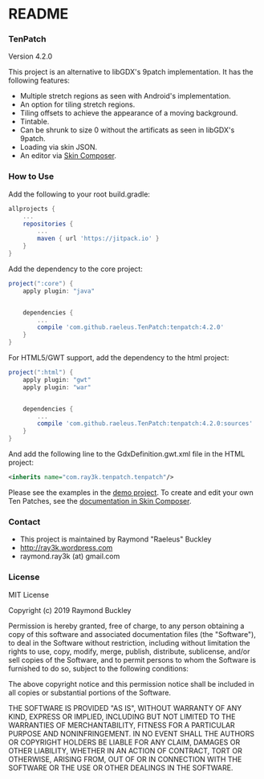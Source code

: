 # README #

### TenPatch ###

Version 4.2.0

This project is an alternative to libGDX's 9patch implementation. It has the following features:

* Multiple stretch regions as seen with Android's implementation.
* An option for tiling stretch regions.
* Tiling offsets to achieve the appearance of a moving background.
* Tintable.
* Can be shrunk to size 0 without the artificats as seen in libGDX's 9patch.
* Loading via skin JSON.
* An editor via [Skin Composer](https://github.com/raeleus/skin-composer).

### How to Use ###

Add the following to your root build.gradle:

```groovy
allprojects {
    ...
    repositories {
        ...
        maven { url 'https://jitpack.io' }
    }
}
```

Add the dependency to the core project:

```groovy
project(":core") {
    apply plugin: "java"


    dependencies {
        ...
        compile 'com.github.raeleus.TenPatch:tenpatch:4.2.0'
    }
}
```

For HTML5/GWT support, add the dependency to the html project:

```groovy
project(":html") {
    apply plugin: "gwt"
    apply plugin: "war"


    dependencies {
        ...
        compile 'com.github.raeleus.TenPatch:tenpatch:4.2.0:sources'
    }
}
```

And add the following line to the GdxDefinition.gwt.xml file in the HTML project:
```xml
<inherits name="com.ray3k.tenpatch.tenpatch"/>
```


Please see the examples in the [demo project](https://github.com/raeleus/TenPatch/tree/master/demo/src/com/ray3k/tenpatch/demo/desktop).
To create and edit your own Ten Patches, see the [documentation in Skin Composer](https://github.com/raeleus/skin-composer/wiki/Ten-Patches).

### Contact ###

* This project is maintained by Raymond "Raeleus" Buckley
* http://ray3k.wordpress.com
* raymond.ray3k (at) gmail.com

### License ###
MIT License

Copyright (c) 2019 Raymond Buckley

Permission is hereby granted, free of charge, to any person obtaining a copy
of this software and associated documentation files (the "Software"), to deal
in the Software without restriction, including without limitation the rights
to use, copy, modify, merge, publish, distribute, sublicense, and/or sell
copies of the Software, and to permit persons to whom the Software is
furnished to do so, subject to the following conditions:

The above copyright notice and this permission notice shall be included in all
copies or substantial portions of the Software.

THE SOFTWARE IS PROVIDED "AS IS", WITHOUT WARRANTY OF ANY KIND, EXPRESS OR
IMPLIED, INCLUDING BUT NOT LIMITED TO THE WARRANTIES OF MERCHANTABILITY,
FITNESS FOR A PARTICULAR PURPOSE AND NONINFRINGEMENT. IN NO EVENT SHALL THE
AUTHORS OR COPYRIGHT HOLDERS BE LIABLE FOR ANY CLAIM, DAMAGES OR OTHER
LIABILITY, WHETHER IN AN ACTION OF CONTRACT, TORT OR OTHERWISE, ARISING FROM,
OUT OF OR IN CONNECTION WITH THE SOFTWARE OR THE USE OR OTHER DEALINGS IN THE
SOFTWARE.
